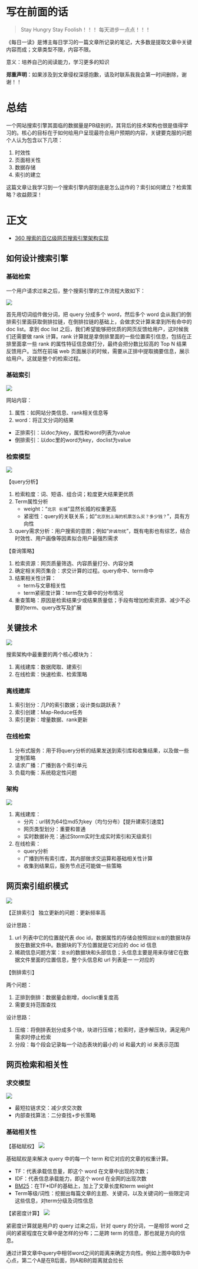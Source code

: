 # 写在前面的话
> Stay Hungry Stay Foolish！！！
> 每天进步一点点！！！

《每日一读》是博主每日学习的一篇文章所记录的笔记，大多数是提取文章中关键内容而成；文章类型不限，内容不限。

意义：培养自己的阅读能力，学习更多的知识

**郑重声明**：如果涉及到文章侵权深感抱歉，请及时联系我我会第一时间删除，谢谢！！

# 总结
一个网站搜索引擎其面临的数据量是PB级别的，其背后的技术架构也很是值得学习的。核心的目标在于如何给用户呈现最符合用户预期的内容，关键要克服的问题个人认为包含以下几项：
1. 时效性
2. 页面相关性
3. 数据存储
4. 索引的建立

这篇文章让我学习到一个搜索引擎内部到底是怎么运作的？索引如何建立？检索策略？收益颇深！

# 正文

- [360 搜索的百亿级网页搜索引擎架构实现](https://www.infoq.cn/article/pF3_wx3rQ43VYMpLdAPC)

## 如何设计搜索引擎

### 基础检索
一个用户请求过来之后，整个搜索引擎的工作流程大致如下：

![](https://upload-images.jianshu.io/upload_images/4589271-04410c1f4614d7ca.png?imageMogr2/auto-orient/strip%7CimageView2/2/w/1240)


首先用切词组件做分词，把 query 分成多个 word，然后多个 word 会从我们的倒排索引里面获取倒排拉链，在倒排拉链的基础上，会做求交计算来拿到所有命中的 doc list。拿到 doc list 之后，我们希望能够把优质的网页反馈给用户，这时候我们还需要做 rank 计算。rank 计算就是拿倒排里面的一些位置索引信息，包括在正排里面拿一些 rank 的属性特征信息做打分，最终会把分数比较高的 Top N 结果反馈用户。当然在前端 web 页面展示的时候，需要从正排中提取摘要信息，展示给用户。这就是整个的检索过程。

### 基础索引

![](https://upload-images.jianshu.io/upload_images/4589271-59fe70ab008fb923.png?imageMogr2/auto-orient/strip%7CimageView2/2/w/1240)


网站内容：
1. 属性：如网站分类信息、rank相关信息等
2. word：将正文分词的结果

- 正排索引：以doc为key，属性和word列表为value
- 倒排索引：以doc里的word为key，doclist为value

### 检索模型
![](https://upload-images.jianshu.io/upload_images/4589271-cc4ddcb08eb8bbbf.png?imageMogr2/auto-orient/strip%7CimageView2/2/w/1240)

【query分析】

1. 检索粒度：词、短语、组合词；粒度更大结果更优质
2. Term属性分析
    - weight：“`北京 长城`”显然长城的权重更高
    - 紧密性：query的关联关系；如“`北京到上海的机票怎么买？多少钱？`”，具有方向性
3. query需求分析：用户搜索的意图；例如“`非诚勿扰`”，既有电影也有综艺，结合时效性、用户画像等因素拟合用户最强烈需求

【查询策略】

1. 检索资源：网页质量筛选、内容质量打分、内容分类
2. 确定相关网页集合：求交计算的过程。query命中、term命中
3. 结果相关性计算：
    - term与文章相关性
    - term紧密度计算：term在文章中的分布情况
4. 重查策略：原因是检索结果少或结果质量低；手段有增加检索资源、减少不必要的term、query改写及扩展

## 关键技术
![](https://upload-images.jianshu.io/upload_images/4589271-1f2f82d2a87e43cf.png?imageMogr2/auto-orient/strip%7CimageView2/2/w/1240)


搜索架构中最重要的两个核心模块为：
1. 离线建库：数据爬取、建索引
2. 在线检索：快速检索、检索策略

### 离线建库
1. 索引划分：几P的索引数据；设计类似跳跃表？
2. 索引创建：Map-Reduce任务
3. 索引更新：增量数据、rank更新

### 在线检索
1. 分布式服务：用于将query分析的结果发送到索引库和收集结果，以及做一些定制策略
2. 请求广播：广播到各个索引单元
3. 负载均衡：系统稳定性问题

### 架构
![](https://upload-images.jianshu.io/upload_images/4589271-02770d28e9eeafc6.png?imageMogr2/auto-orient/strip%7CimageView2/2/w/1240)


1. 离线建库：
    - 分片：url转为64位md5为key（均匀分布）【提升建索引速度】
    - 网页类型划分：重要和普通
    - 实时数据补充：通过Storm实时生成实时索引和天级索引
2. 在线检索：
    - query分析
    - 广播到所有索引库，其内部做求交运算和基础相关性计算
    - 收集到结果后，服务节点还可能做一些策略


## 网页索引组织模式
![](https://upload-images.jianshu.io/upload_images/4589271-6f3e3d554748ba41.png?imageMogr2/auto-orient/strip%7CimageView2/2/w/1240)


【正排索引】
独立更新的问题：更新频率高

设计思路：
1. url 列表中它的位置就代表 doc id，数据属性的存储会按照`固定长度`的数据块存放在数据文件中。数据块的下方位置就是它对应的 doc id 信息
2. 稀疏信息问题方案：`变长`的数据块和头部信息；头信息主要是用来存储它在数据文件里面的位置信息，整个头信息和 url 列表是一 一对应的

【倒排索引】

两个问题：

1. 正排到倒排：数据量会剧增，doclist重复度高
2. 需要支持范围查找

设计思路：
1. 压缩：将倒排表划分成多个块，块进行压缩；检索时，逐步解压块，满足用户需求时停止检索
2. 分段：每个段会记录每一个动态表块的最小的 id 和最大的 id 来表示范围

## 网页检索和相关性

### 求交模型
![](https://upload-images.jianshu.io/upload_images/4589271-0bc8f987a38f0f65.png?imageMogr2/auto-orient/strip%7CimageView2/2/w/1240)


- 最短拉链求交：减少求交次数
- 内部查找算法：二分查找+步长策略

### 基础相关性
【基础赋权】
![](https://upload-images.jianshu.io/upload_images/4589271-e95656e1f145000d.png?imageMogr2/auto-orient/strip%7CimageView2/2/w/1240)

基础赋权是来解决 query 中的每一个 term 和它对应的文章的权重计算。

- TF：代表承载信息量，即这个 word 在文章中出现的次数；
- IDF：代表信息承载能力，即这个 word 在全网的出现次数
- [BM25](https://www.zybuluo.com/zhuanxu/note/974675)：在TF\*IDF的基础上，加上了文章长度和term weight
- Term等级/词性：挖掘出每篇文章的主题、关键词，以及关键词的一些限定词这些信息，对term分级及词性信息

【紧密度计算】
![](https://upload-images.jianshu.io/upload_images/4589271-d5987183643fc581.png?imageMogr2/auto-orient/strip%7CimageView2/2/w/1240)


紧密度计算就是用户的 query 过来之后，针对 query 的分词，一是相邻 word 之间的紧密程度在文章中是怎样的分布；二是跨 term 的信息，那也就是方向的信息。

通过计算文章中query中相邻word之间的距离来确定方向性。例如上图中取B为中心点，第二个A是在B后面，则A和B的距离就会拉长


